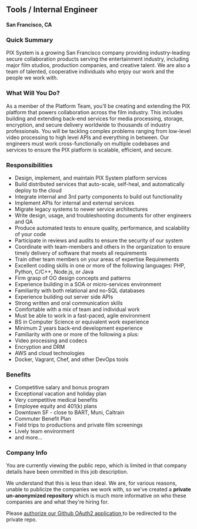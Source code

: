 ## Tools / Internal Engineer
#### San Francisco, CA

### Quick Summary
PIX System is a growing San Francisco company providing industry-leading secure collaboration products
serving the entertainment industry, including major film studios, production companies, and creative talent. We
are also a team of talented, cooperative individuals who enjoy our work and the people we work with.

### What Will You Do?
As a member of the Platform Team, you’ll be creating and extending the PIX platform that powers collaboration
across the film industry. This includes building and extending back-end services for media processing,
storage, encryption, and secure delivery worldwide to thousands of industry professionals. You will be tackling
complex problems ranging from low-level video processing to high level APIs and everything in between. Our
engineers must work cross-functionally on multiple codebases and services to ensure the PIX platform is
scalable, efficient, and secure.

### Responsibilities
+ Design, implement, and maintain PIX System platform services
+ Build distributed services that auto-scale, self-heal, and automatically deploy to the cloud
+ Integrate internal and 3rd party components to build out functionality
+ Implement APIs for internal and external services
+ Migrate legacy systems to newer service architectures
+ Write design, usage, and troubleshooting documents for other engineers and QA
+ Produce automated tests to ensure quality, performance, and scalability of your code
+ Participate in reviews and audits to ensure the security of our system
+ Coordinate with team-members and others in the organization to ensure timely delivery of software that
meets all requirements
+ Train other team members on your areas of expertise
Requirements
+ Excellent coding skills in one or more of the following languages: PHP, Python, C/C++, Node.js, or Java
+ Firm grasp of OO design concepts and patterns
+ Experience building in a SOA or micro-services environment
+ Familiarity with both relational and no-SQL databases
+ Experience building out server side APIs
+ Strong written and oral communication skills
+ Comfortable with a mix of team and individual work
+ Must be able to work in a fast-paced, agile environment
+ BS in Computer Science or equivalent work experience
+ Minimum 2 years back-end development experience
+ Familiarity with one or more of the following a plus:
+ Video processing and codecs
+ Encryption and DRM
+ AWS and cloud technologies
+ Docker, Vagrant, Chef, and other DevOps tools

### Benefits
+ Competitive salary and bonus program
+ Exceptional vacation and holiday plan
+ Very competitive medical benefits
+ Employee equity and 401(k) plans
+ Downtown SF - close to BART, Muni, Caltrain
+ Commuter Benefit Plan
+ Field trips to productions and private film screenings
+ Lively team environment
+ and more...

### Company Info
You are currently viewing the public repo, which is limited in that company details have been ommitted in this job description.  
    
We understand that this is less than ideal.  We are, for various reasons, unable to publicize the companies we work with, so we've
created a **private un-anonymized repository** which is much more informative on who these companies are and what they're hiring for.  
    
Please [authorize our Github OAuth2 application ](http://localhost:3000/users/auth/github?job_id=uelyifn5c3rlbxm-tools-internal-engineer) to be redirected to the private repo.
